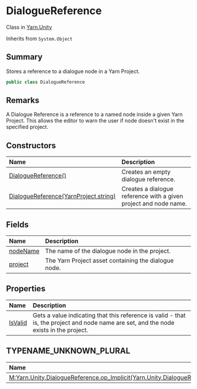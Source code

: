 # DialogueReference

Class in [Yarn.Unity](/docs/api/csharp/yarn.unity.md)

Inherits from `System.Object`

## Summary


Stores a reference to a dialogue node in a Yarn Project.


```csharp
public class DialogueReference
```

## Remarks


A Dialogue Reference is a reference to a named node inside a given Yarn
Project. This allows the editor to warn the user if node doesn't exist
in the specified project.


## Constructors

|Name|Description|
|:---|:---|
|[DialogueReference()](/docs/api/csharp/yarn.unity.dialoguereference..ctor-1.md)|Creates an empty dialogue reference.|
|[DialogueReference(YarnProject,string)](/docs/api/csharp/yarn.unity.dialoguereference..ctor-2.md)|Creates a dialogue reference with a given project and node name.|

## Fields

|Name|Description|
|:---|:---|
|[nodeName](/docs/api/csharp/yarn.unity.dialoguereference.nodename.md)|The name of the dialogue node in the project.|
|[project](/docs/api/csharp/yarn.unity.dialoguereference.project.md)|The Yarn Project asset containing the dialogue node.|

## Properties

|Name|Description|
|:---|:---|
|[IsValid](/docs/api/csharp/yarn.unity.dialoguereference.isvalid.md)|Gets a value indicating that this reference is valid - that is, the project and node name are set, and the node exists in the project.|

## TYPENAME_UNKNOWN_PLURAL

|Name|Description|
|:---|:---|
|[M:Yarn.Unity.DialogueReference.op_Implicit(Yarn.Unity.DialogueReference)~System.String](/docs/api/csharp/yarn.unity.dialoguereference.op_implicit.md)||

